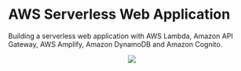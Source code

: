 # AWS Serverless Web Application

Building a serverless web application with AWS Lambda, Amazon API Gateway, AWS Amplify, Amazon DynamoDB and Amazon Cognito.

<p align="center">
<img src="https://d1.awsstatic.com/diagrams/Serverless_Architecture.5434f715486a0bdd5786cd1c084cd96efa82438f.png">
</p>
